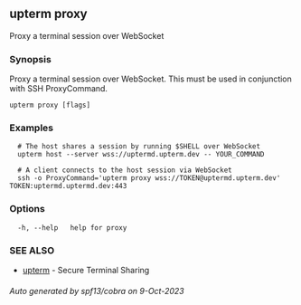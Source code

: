 ## upterm proxy

Proxy a terminal session over WebSocket

### Synopsis

Proxy a terminal session over WebSocket. This must be used in conjunction with SSH ProxyCommand.

```
upterm proxy [flags]
```

### Examples

```
  # The host shares a session by running $SHELL over WebSocket
  upterm host --server wss://uptermd.upterm.dev -- YOUR_COMMAND

  # A client connects to the host session via WebSocket
  ssh -o ProxyCommand='upterm proxy wss://TOKEN@uptermd.upterm.dev' TOKEN:uptermd.uptermd.dev:443
```

### Options

```
  -h, --help   help for proxy
```

### SEE ALSO

* [upterm](upterm.md)	 - Secure Terminal Sharing

###### Auto generated by spf13/cobra on 9-Oct-2023
